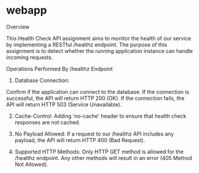 # webapp

Overview

This Health Check API assignment aims to monitor the health of our service by implementing a RESTful /healthz endpoint. The purpose of this assignment is to detect whether the running application instance can handle incoming requests.

Operations Performed By /healthz Endpoint

1. Database Connection:

Confirm if the application can connect to the database.
If the connection is successful, the API will return HTTP 200 (OK).
If the connection fails, the API will return HTTP 503 (Service Unavailable).

2. Cache-Control:
Adding 'no-cache' header to ensure that health check responses are not cached.

3. No Payload Allowed:
If a request to our /healthz API includes any payload, the API will return HTTP 400 (Bad Request).

4. Supported HTTP Methods:
Only HTTP GET method is allowed for the /healthz endpoint. Any other methods will result in an error (405 Method Not Allowed).